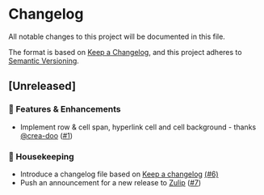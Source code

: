 # Changelog
All notable changes to this project will be documented in this file.

The format is based on [Keep a Changelog](https://keepachangelog.com/en/1.0.0/),
and this project adheres to [Semantic Versioning](https://semver.org/spec/v2.0.0.html).

## [Unreleased]

### :rocket: Features & Enhancements
- Implement row & cell span, hyperlink cell and cell background - thanks [@crea-doo](https://github.com/crea-doo) ([#1](https://github.com/uniqueck/asciidoctorj-office-extension/issues/1))

### :broom: Housekeeping
- Introduce a changelog file based on [Keep a changelog](https://keepachangelog.com/en/1.0.0/) [(#6)](https://github.com/uniqueck/asciidoctorj-office-extension/issues/6)
- Push an announcement for a new release to [Zulip](https://asciidoctor.zulipchat.com/#narrow/stream/279652-announce.C2.A0.F0.9F.93.A2/topic/contrib.20releases) ([#7](https://github.com/uniqueck/asciidoctorj-office-extension/issues/7))